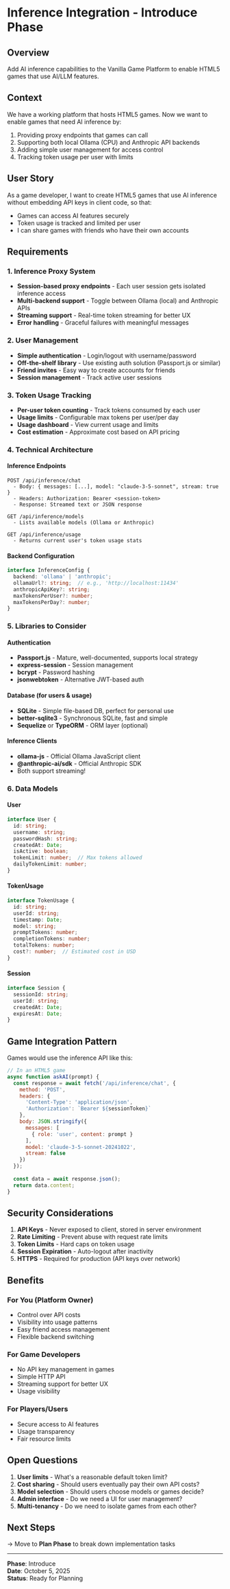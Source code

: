 # Inference Integration - Introduce Phase

## Overview
Add AI inference capabilities to the Vanilla Game Platform to enable HTML5 games that use AI/LLM features.

## Context
We have a working platform that hosts HTML5 games. Now we want to enable games that need AI inference by:
1. Providing proxy endpoints that games can call
2. Supporting both local Ollama (CPU) and Anthropic API backends
3. Adding simple user management for access control
4. Tracking token usage per user with limits

## User Story
As a game developer, I want to create HTML5 games that use AI inference without embedding API keys in client code, so that:
- Games can access AI features securely
- Token usage is tracked and limited per user
- I can share games with friends who have their own accounts

## Requirements

### 1. Inference Proxy System
- **Session-based proxy endpoints** - Each user session gets isolated inference access
- **Multi-backend support** - Toggle between Ollama (local) and Anthropic APIs
- **Streaming support** - Real-time token streaming for better UX
- **Error handling** - Graceful failures with meaningful messages

### 2. User Management
- **Simple authentication** - Login/logout with username/password
- **Off-the-shelf library** - Use existing auth solution (Passport.js or similar)
- **Friend invites** - Easy way to create accounts for friends
- **Session management** - Track active user sessions

### 3. Token Usage Tracking
- **Per-user token counting** - Track tokens consumed by each user
- **Usage limits** - Configurable max tokens per user/per day
- **Usage dashboard** - View current usage and limits
- **Cost estimation** - Approximate cost based on API pricing

### 4. Technical Architecture

#### Inference Endpoints
```
POST /api/inference/chat
  - Body: { messages: [...], model: "claude-3-5-sonnet", stream: true }
  - Headers: Authorization: Bearer <session-token>
  - Response: Streamed text or JSON response

GET /api/inference/models
  - Lists available models (Ollama or Anthropic)

GET /api/inference/usage
  - Returns current user's token usage stats
```

#### Backend Configuration
```typescript
interface InferenceConfig {
  backend: 'ollama' | 'anthropic';
  ollamaUrl?: string;  // e.g., 'http://localhost:11434'
  anthropicApiKey?: string;
  maxTokensPerUser?: number;
  maxTokensPerDay?: number;
}
```

### 5. Libraries to Consider

#### Authentication
- **Passport.js** - Mature, well-documented, supports local strategy
- **express-session** - Session management
- **bcrypt** - Password hashing
- **jsonwebtoken** - Alternative JWT-based auth

#### Database (for users & usage)
- **SQLite** - Simple file-based DB, perfect for personal use
- **better-sqlite3** - Synchronous SQLite, fast and simple
- **Sequelize** or **TypeORM** - ORM layer (optional)

#### Inference Clients
- **ollama-js** - Official Ollama JavaScript client
- **@anthropic-ai/sdk** - Official Anthropic SDK
- Both support streaming!

### 6. Data Models

#### User
```typescript
interface User {
  id: string;
  username: string;
  passwordHash: string;
  createdAt: Date;
  isActive: boolean;
  tokenLimit: number;  // Max tokens allowed
  dailyTokenLimit: number;
}
```

#### TokenUsage
```typescript
interface TokenUsage {
  id: string;
  userId: string;
  timestamp: Date;
  model: string;
  promptTokens: number;
  completionTokens: number;
  totalTokens: number;
  cost?: number;  // Estimated cost in USD
}
```

#### Session
```typescript
interface Session {
  sessionId: string;
  userId: string;
  createdAt: Date;
  expiresAt: Date;
}
```

## Game Integration Pattern

Games would use the inference API like this:

```javascript
// In an HTML5 game
async function askAI(prompt) {
  const response = await fetch('/api/inference/chat', {
    method: 'POST',
    headers: {
      'Content-Type': 'application/json',
      'Authorization': `Bearer ${sessionToken}`
    },
    body: JSON.stringify({
      messages: [
        { role: 'user', content: prompt }
      ],
      model: 'claude-3-5-sonnet-20241022',
      stream: false
    })
  });
  
  const data = await response.json();
  return data.content;
}
```

## Security Considerations

1. **API Keys** - Never exposed to client, stored in server environment
2. **Rate Limiting** - Prevent abuse with request rate limits
3. **Token Limits** - Hard caps on token usage
4. **Session Expiration** - Auto-logout after inactivity
5. **HTTPS** - Required for production (API keys over network)

## Benefits

### For You (Platform Owner)
- Control over API costs
- Visibility into usage patterns
- Easy friend access management
- Flexible backend switching

### For Game Developers
- No API key management in games
- Simple HTTP API
- Streaming support for better UX
- Usage visibility

### For Players/Users
- Secure access to AI features
- Usage transparency
- Fair resource limits

## Open Questions

1. **User limits** - What's a reasonable default token limit?
2. **Cost sharing** - Should users eventually pay their own API costs?
3. **Model selection** - Should users choose models or games decide?
4. **Admin interface** - Do we need a UI for user management?
5. **Multi-tenancy** - Do we need to isolate games from each other?

## Next Steps
→ Move to **Plan Phase** to break down implementation tasks

---

**Phase**: Introduce  
**Date**: October 5, 2025  
**Status**: Ready for Planning
